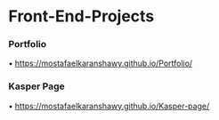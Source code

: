 # Front-End-Projects

### Portfolio

• https://mostafaelkaranshawy.github.io/Portfolio/

### Kasper Page

• https://mostafaelkaranshawy.github.io/Kasper-page/
